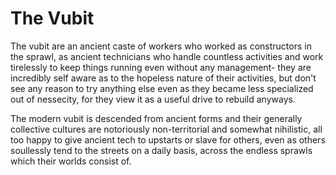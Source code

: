 # The Vubit

The vubit are an ancient caste of workers who worked as constructors in the sprawl, as ancient technicians who handle countless activities and work tirelessly to keep things running even without any management- they are incredibly self aware as to the hopeless nature of their activities, but don't see any reason to try anything else even as they became less specialized out of nessecity, for they view it as a useful drive to rebuild anyways.  

The modern vubit is descended from ancient forms and their generally collective cultures are notoriously non-territorial and somewhat nihilistic, all too happy to give ancient tech to upstarts or slave for others, even as others soullessly tend to the streets on a daily basis, across the endless sprawls which their worlds consist of.  
